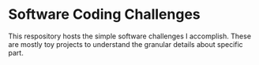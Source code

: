 # Software Coding Challenges

This respository hosts the simple software challenges I accomplish. These are mostly toy projects to understand the granular details about specific part. 

